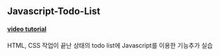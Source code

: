## Javascript-Todo-List

#### [video tutorial](https://www.youtube.com/watch?v=W7FaYfuwu70)

HTML, CSS 작업이 끝난 상태의 todo list에 Javascript를 이용한 기능추가 실습
